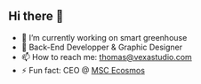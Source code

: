 ## Hi there 👋

- 🌱 I’m currently working on smart greenhouse
- 💬 Back-End Developper & Graphic Designer
- 📫 How to reach me: thomas@vexastudio.com
- ⚡ Fun fact: CEO @ [MSC Ecosmos]([place2](https://msc.vexa.agency/))
<!--


- 🔭 I’m currently working on ...
- 🌱 I’m currently learning ...
- 👯 I’m looking to collaborate on ...
- 🤔 I’m looking for help with ...
- 💬 Ask me about ...
- 📫 How to reach me: ...
- 😄 Pronouns: ...
- ⚡ Fun fact: ...
-->
